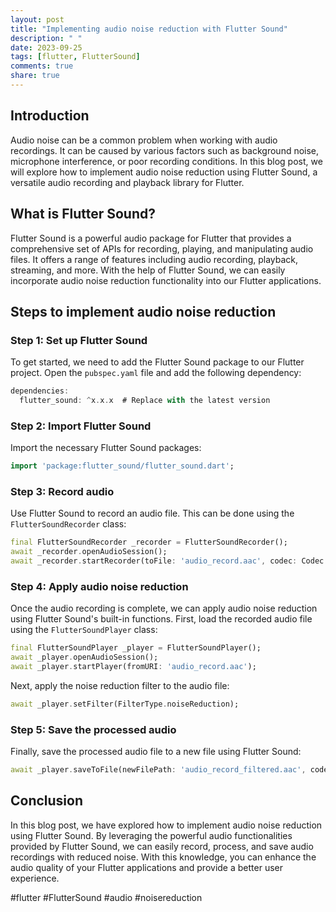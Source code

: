 ```yaml
---
layout: post
title: "Implementing audio noise reduction with Flutter Sound"
description: " "
date: 2023-09-25
tags: [flutter, FlutterSound]
comments: true
share: true
---
```


## Introduction
Audio noise can be a common problem when working with audio recordings. It can be caused by various factors such as background noise, microphone interference, or poor recording conditions. In this blog post, we will explore how to implement audio noise reduction using Flutter Sound, a versatile audio recording and playback library for Flutter.

## What is Flutter Sound?
Flutter Sound is a powerful audio package for Flutter that provides a comprehensive set of APIs for recording, playing, and manipulating audio files. It offers a range of features including audio recording, playback, streaming, and more. With the help of Flutter Sound, we can easily incorporate audio noise reduction functionality into our Flutter applications.

## Steps to implement audio noise reduction

### Step 1: Set up Flutter Sound
To get started, we need to add the Flutter Sound package to our Flutter project. Open the `pubspec.yaml` file and add the following dependency:

```dart
dependencies:
  flutter_sound: ^x.x.x  # Replace with the latest version
```

### Step 2: Import Flutter Sound
Import the necessary Flutter Sound packages:

```dart
import 'package:flutter_sound/flutter_sound.dart';
```

### Step 3: Record audio
Use Flutter Sound to record an audio file. This can be done using the `FlutterSoundRecorder` class:

```dart
final FlutterSoundRecorder _recorder = FlutterSoundRecorder();
await _recorder.openAudioSession();
await _recorder.startRecorder(toFile: 'audio_record.aac', codec: Codec.aacADTS);
```

### Step 4: Apply audio noise reduction
Once the audio recording is complete, we can apply audio noise reduction using Flutter Sound's built-in functions. First, load the recorded audio file using the `FlutterSoundPlayer` class:

```dart
final FlutterSoundPlayer _player = FlutterSoundPlayer();
await _player.openAudioSession();
await _player.startPlayer(fromURI: 'audio_record.aac');
```

Next, apply the noise reduction filter to the audio file:

```dart
await _player.setFilter(FilterType.noiseReduction);
```

### Step 5: Save the processed audio
Finally, save the processed audio file to a new file using Flutter Sound:

```dart
await _player.saveToFile(newFilePath: 'audio_record_filtered.aac', codec: Codec.aacADTS);
```

## Conclusion
In this blog post, we have explored how to implement audio noise reduction using Flutter Sound. By leveraging the powerful audio functionalities provided by Flutter Sound, we can easily record, process, and save audio recordings with reduced noise. With this knowledge, you can enhance the audio quality of your Flutter applications and provide a better user experience.

#flutter #FlutterSound #audio #noisereduction